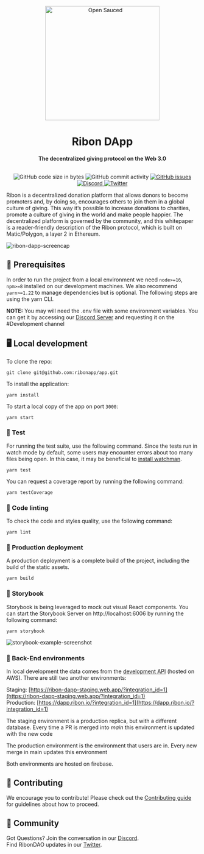 <!---
The main structure of this README was taken from:
https://github.com/open-sauced/open-sauced#readme
-->

<div align="center">
  <br>
  <img alt="Open Sauced" src="https://ribon.io/wp-content/uploads/2021/03/cropped-Ribon-logo-verde.png" width="300px">
  <h1>Ribon DApp</h1>
  <strong>The decentralized giving protocol on the Web 3.0</strong>
</div>
<br>
<p align="center">
  <img src="https://img.shields.io/github/languages/code-size/RibonDAO/interface" alt="GitHub code size in bytes">
  <img src="https://img.shields.io/github/commit-activity/w/RibonDAO/interface" alt="GitHub commit activity">
  <a href="https://github.com/RibonDAO/interface/issues">
    <img src="https://img.shields.io/github/issues/RibonDAO/interface" alt="GitHub issues">
  </a>
  <a href="https://discord.gg/DBcwmDrkpy">
    <img src="https://img.shields.io/discord/341989911450091522.svg?label=&logo=discord&logoColor=ffffff&color=7389D8&labelColor=6A7EC2" alt="Discord">
  </a>
  <a href="https://twitter.com/RibonDAO">
    <img src="https://img.shields.io/twitter/follow/RibonDAO?label=Follow&style=social" alt="Twitter">
  </a>
</p>

Ribon is a decentralized donation platform that allows donors to become promoters and, by doing so,
encourages others to join them in a global culture of giving. This way it’s possible to increase
donations to charities, promote a culture of giving in the world and make people happier. The
decentralized platform is governed by the community, and this whitepaper is a reader-friendly
description of the Ribon protocol, which is built on Matic/Polygon, a layer 2 in Ethereum.

![ribon-dapp-screencap](https://user-images.githubusercontent.com/24739860/175359784-94a71cb9-fed9-4ad7-bd84-ab43c163a24a.png)

## 📖 Prerequisites

In order to run the project from a local environment we need `node>=16`, `npm>=8` installed on our development machines. We also recommend `yarn>=1.22` to manage dependencies but is optional. The following steps are using the yarn CLI.

**NOTE:** You may will need the .env file with some environment variables. You can get it by accessing our [Discord Server](https://discord.gg/DBcwmDrkpy) and requesting it on the #Development channel

## 🖥️ Local development

To clone the repo:
```shell
git clone git@github.com:ribonapp/app.git
```
To install the application:

```shell
yarn install
```

To start a local copy of the app on port `3000`:

```shell
yarn start
```

### 🧪 Test

For running the test suite, use the following command. Since the tests run in watch mode by default, some users may encounter errors about too many files being open. In this case, it may be beneficial to [install watchman](https://facebook.github.io/watchman/docs/install.html).

```shell
yarn test
```

You can request a coverage report by running the following command:

```shell
yarn testCoverage
```

### 🎨 Code linting

To check the code and styles quality, use the following command:

```shell
yarn lint
```

### 🚀 Production deployment

A production deployment is a complete build of the project, including the build of the static assets.

```shell
yarn build
```

### 📙 Storybook

Storybook is being leveraged to mock out visual React components. You can start the Storybook Server on http://localhost:6006 by running the following command:

```shell
yarn storybook
```

![storybook-example-screenshot](https://user-images.githubusercontent.com/24739860/175363555-461e4c27-a994-470e-982b-f4c482b6e121.png)

### 💾 Back-End environments

In local development the data comes from the [development API](https://github.com/RibonDAO/core-api) (hosted on AWS). There are still two another environments:

 Staging: [https://ribon-dapp-staging.web.app/?integration_id=1](https://ribon-dapp-staging.web.app/?integration_id=1)
 <br/>
 Production: [https://dapp.ribon.io/?integration_id=1](https://dapp.ribon.io/?integration_id=1)

The staging environment is a production replica, but with a different database. Every time a PR is merged into _main_ this environment is updated with the new code

The production environment is the environment that users are in. Every new merge in main updates this environment

Both environments are hosted on firebase.


## 🤝 Contributing

We encourage you to contribute! Please check out the [Contributing guide](https://ribondao.github.io/docs/) for guidelines about how to proceed.

## 🍕 Community

Got Questions? Join the conversation in our [Discord](https://discord.gg/DBcwmDrkpy).  
Find RibonDAO updates in our [Twitter](https://www.twitter.com/RibonDAO).
